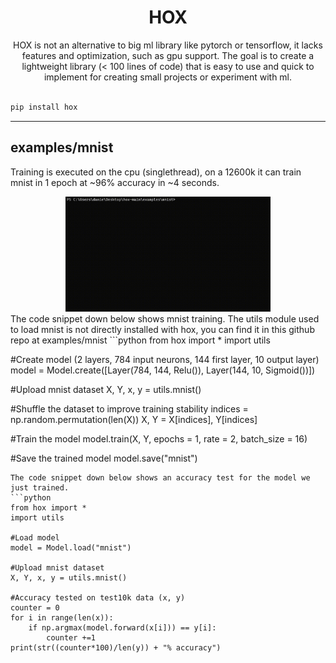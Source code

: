 <div align="center">
<h1>HOX</h1>
HOX is not an alternative to big ml library like pytorch or tensorflow, it lacks features and optimization, such as gpu support. The goal is to create a lightweight library (< 100 lines of code) that is easy to use and quick to implement for creating small projects or experiment with ml.<br><br>
</div>

```cmd
pip install hox
```

---

## examples/mnist
Training is executed on the cpu (singlethread), on a 12600k it can train mnist in 1 epoch at ~96% accuracy in ~4 seconds.
<div align="center">
    <img src="mnist_train.gif" width="65%"/><br>
</div>
The code snippet down below shows mnist training. The utils module used to load mnist is not directly installed with hox, you can find it in this github repo at examples/mnist
```python
from hox import *
import utils

#Create model (2 layers, 784 input neurons, 144 first layer, 10 output layer)
model = Model.create([Layer(784, 144, Relu()), Layer(144, 10, Sigmoid())])

#Upload mnist dataset
X, Y, x, y = utils.mnist()

#Shuffle the dataset to improve training stability
indices = np.random.permutation(len(X))
X, Y = X[indices], Y[indices]

#Train the model
model.train(X, Y, epochs = 1, rate = 2, batch_size = 16)

#Save the trained model
model.save("mnist")
```
The code snippet down below shows an accuracy test for the model we just trained.
```python
from hox import *
import utils

#Load model
model = Model.load("mnist")

#Upload mnist dataset
X, Y, x, y = utils.mnist()

#Accuracy tested on test10k data (x, y)
counter = 0
for i in range(len(x)):
    if np.argmax(model.forward(x[i])) == y[i]:
        counter +=1
print(str((counter*100)/len(y)) + "% accuracy")
```
